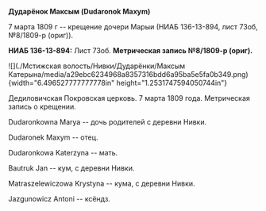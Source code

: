**Дударёнок Максым (Dudaronok Maxym)**

7 марта 1809 г -- крещение дочери Марыи (НИАБ 136-13-894, лист 73об,
№8/1809-р (ориг)).

**НИАБ 136-13-894:** Лист 73об. **Метрическая запись №8/1809-р (ориг).**

![](./Мстижская волость/Нивки/Дударёнки/Максым Катерына/media/a29ebc6234968a8357316bdd6a95ba5e5fa0b349.png){width="6.496527777777778in"
height="1.2531747594050744in"}

Дедиловичская Покровская церковь. 7 марта 1809 года. Метрическая запись
о крещении.

Dudaronkowna Marya -- дочь родителей с деревни Нивки.

Dudaronek Maxym -- отец.

Dudaronkowa Katerzyna -- мать.

Bautruk Jan -- кум, с деревни Нивки.

Matraszelewiczowa Krystyna -- кума, с деревни Нивки.

Jazgunowicz Antoni -- ксёндз.
